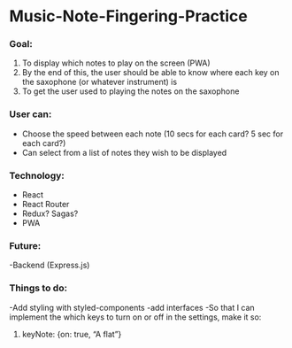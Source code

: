 # Music-Note-Fingering-Practice

### Goal:
1. To display which notes to play on the screen (PWA)
2. By the end of this, the user should be able to know where each key on the saxophone (or whatever instrument) is
3. To get the user used to playing the notes on the saxophone

### User can:
- Choose the speed between each note (10 secs for each card? 5 sec for each card?)
- Can select from a list of notes they wish to be displayed



### Technology:
- React
- React Router
- Redux? Sagas?
- PWA

### Future:
-Backend (Express.js)

### Things to do:
-Add styling with styled-components
-add interfaces
-So that I can implement the which keys to turn on or off in the settings, make it so:
1. keyNote: {on: true, “A flat”}
